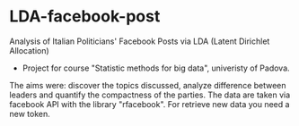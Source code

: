 # LDA-facebook-post
Analysis of Italian Politicians' Facebook Posts via LDA (Latent Dirichlet Allocation)

- Project for course "Statistic methods for big data", univeristy of Padova.

The aims were: discover the topics discussed, analyze difference between leaders and quantify the compactness of the parties.
The data are taken via facebook API with the library "rfacebook". For retrieve new data you need a new token. 
